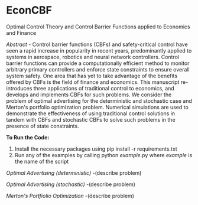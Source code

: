 # EconCBF
Optimal Control Theory and Control Barrier Functions applied to Economics and Finance

_Abstract_ - Control barrier functions (CBFs) and safety-critical control have seen a rapid increase in popularity in recent years, predominantly applied to systems in aerospace, robotics and neural network controllers. Control barrier functions can provide a computationally efficient method to monitor arbitrary primary controllers and enforce state constraints to ensure overall system safety. One area that has yet to take advantage of the benefits offered by CBFs is the field of finance and economics. This manuscript re-introduces three applications of traditional control to economics, and develops and implements CBFs for such problems. We consider the problem of optimal advertising for the deterministic and stochastic case and Merton's portfolio optimization problem. Numerical simulations are used to demonstrate the effectiveness of using traditional control solutions in tandem with CBFs and stochastic CBFs to solve such problems in the presence of state constraints.

**To Run the Code:**
1) Install the necessary packages using pip install -r requirements.txt
2) Run any of the examples by calling python _example_.py where _example_ is the name of the script

_Optimal Advertising (deterministic)_
-(describe problem)

_Optimal Advertising (stochastic)_
-(describe problem)

_Merton's Portfiolio Optimization_
-(describe problem)
